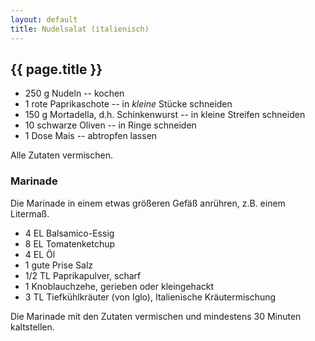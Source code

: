 ```yaml
---
layout: default
title: Nudelsalat (italienisch)
---
```


## {{ page.title }}

- 250 g Nudeln -- kochen
- 1 rote Paprikaschote -- in *kleine* Stücke schneiden
- 150 g Mortadella, d.h. Schinkenwurst -- in kleine Streifen schneiden
- 10 schwarze Oliven -- in Ringe schneiden
- 1 Dose Mais -- abtropfen lassen

Alle Zutaten vermischen.

### Marinade

Die Marinade in einem etwas größeren Gefäß anrühren, z.B. einem
Litermaß.

- 4 EL Balsamico-Essig
- 8 EL Tomatenketchup
- 4 EL Öl
- 1 gute Prise Salz
- 1/2 TL Paprikapulver, scharf
- 1 Knoblauchzehe, gerieben oder kleingehackt
- 3 TL Tiefkühlkräuter (von Iglo), Italienische Kräutermischung

Die Marinade mit den Zutaten vermischen und mindestens 30 Minuten
kaltstellen.
